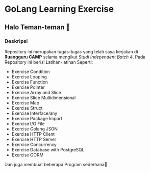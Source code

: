 # GoLang Learning Exercise

## Halo Teman-teman 👋

### Deskripsi

Repository ini merupakan tugas-tugas yang telah saya kerjakan di **Ruangguru CAMP** selama mengikut _Studi Independent Batch 4_. Pada Repository ini berisi Latihan-latihan Seperti:

- Exercise Condition
- Exercise Looping
- Exercise Function
- Exercise Pointer
- Exercise Array and Slice
- Exercise Slice Multidimensional
- Exercise Map
- Exercise Struct
- Exercise Interface/any
- Exercise Package Import
- Exercise I/O File
- Exercise Golang JSON
- Exercise HTTP Client
- Exercise HTTP Server
- Exercise Concurrency
- Exercise Database with PostgreSQL
- Exercise GORM

Dan juga membuat beberapa Program sederhana🎉
